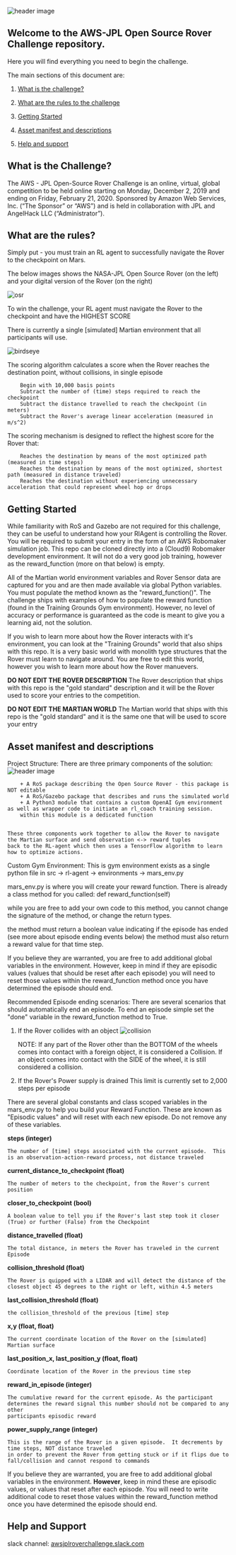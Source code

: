 ![header image](images/2.png)


## Welcome to the AWS-JPL Open Source Rover Challenge repository.


<p>Here you will find everything you need to begin the challenge.</p>


<p>The main sections of this document are:</p>


1. [What is the challenge?](#whatis)

2. [What are the rules to the challenge](#whataretherules)

3. [Getting Started](#gettingstarted)

3. [Asset manifest and descriptions](#assetmanifest)

4. [Help and support](#help)


## <a name="whatis"> What is the Challenge?<a/>

<p> The AWS - JPL Open-Source Rover Challenge is an online, virtual, global competition to be held online starting on Monday, December 2, 2019 and 
ending on Friday, February 21, 2020.  Sponsored by Amazon Web Services, Inc. (“The Sponsor” or “AWS”) and is held in collaboration with JPL and AngelHack LLC (“Administrator”).</p>

## <a name="whataretherules"> What are the rules?</a>
<p> Simply put - you must train an RL agent to successfully navigate the Rover to the checkpoint on Mars.</p>

<p> The below images shows the NASA-JPL Open Source Rover (on the left) and your digital version of the Rover (on the right)</p>

![osr](images/sidebyside.png)


<p> To win the challenge, your RL agent must navigate the Rover to the checkpoint and have the HIGHEST SCORE</p>
<p> There is currently a single [simulated] Martian environment that all participants will use.  </p>

![birdseye](images/start_destination.jpg)


<p> The scoring algorithm calculates a score when the Rover reaches the destination point, without collisions, in single episode</p>

        Begin with 10,000 basis points
        Subtract the number of (time) steps required to reach the checkpoint
        Subtract the distance travelled to reach the checkpoint (in meters)
        Subtract the Rover's average linear acceleration (measured in m/s^2)
        
<p> The scoring mechanism is designed to reflect the highest score for the Rover that:</p>

        Reaches the destination by means of the most optimized path (measured in time steps)
        Reaches the destination by means of the most optimized, shortest path (measured in distance traveled)
        Reaches the destination without experiencing unnecessary acceleration that could represent wheel hop or drops
    
## <a name="gettingstarted">Getting Started</a>
<p> While familiarity with RoS and Gazebo are not required for this challenge, they can be useful to understand how your RlAgent is controlling the Rover.
You will be required to submit your entry in the form of an AWS Robomaker simulation job.  This repo can be cloned directly into a (Cloud9) Robomaker development environment. 
It will not do a very good job training, however as the reward_function (more on that below) is empty.</p>

<p>All of the Martian world environment variables and Rover Sensor data are captured for you and are then 
made available via global Python variables.  You must populate the method known as the "reward_function()".  
The challenge ships with examples of how to populate the reward function (found in the Training Grounds Gym environment). 
However, no level of accuracy or performance is guaranteed as the code is meant to give you a learning aid, not the solution.</p>

<p> If you wish to learn more about how the Rover interacts with it's environment, you can look at the "Training Grounds" world that also
ships with this repo.  It is a very basic world with monolith type structures that the Rover must learn to navigate around.  You are free
to edit this world, however you wish to learn more about how the Rover manuevers. </p>

<b>DO NOT EDIT THE ROVER DESCRIPTION</b> The Rover description that ships with this repo is the "gold standard" description and it will be
the Rover used to score your entries to the competition. 

<b>DO NOT EDIT THE MARTIAN WORLD</b> The Martian world that ships with this repo is the "gold standard" and it is the same one that will be
used to score your entry

## <a name="assetmanifest">Asset manifest and descriptions</a>

Project Structure:
	There are three primary components of the solution:
	![header image](images/3components.jpg)
	    
	    + A RoS package describing the Open Source Rover - this package is NOT editable
	    + A RoS/Gazebo package that describes and runs the simulated world
	    + A Python3 module that contains a custom OpenAI Gym environment as well as wrapper code to initiate an rl_coach training session.  
	    within this module is a dedicated function 
	
	
    These three components work together to allow the Rover to navigate the Martian surface and send observation <-> reward tuples
	back to the RL-agent which then uses a TensorFlow algorithm to learn how to optimize actions.
	
	
Custom Gym Environment:
    This is gym environment exists as a single python file in src -> rl-agent -> environments -> mars_env.py
    
   mars_env.py is where you will create your reward function.  There is already a class method for you called:
    def reward_function(self)
    
   while you are free to add your own code to this method, you cannot change the signature of the method, or change the return types.
    
   the method must return a boolean value indicating if the episode has ended (see more about episode ending events below) 
   the method must also return a reward value for that time step.
    
   If you believe they are warranted, you are free to add additional global variables in the environment.  However, keep in mind
   if they are episodic values (values that should be reset after each episode) you will need to reset those values within the 
   reward_function method once you have determined the episode should end.
 
	
Recommended Episode ending scenarios:
    There are several scenarios that should automatically end an episode. To end an episode simple set the "done" variable in the reward_function method to True.
    
1. If the Rover collides with an object
![collision](images/collision.jpg)
    
    NOTE: If any part of the Rover other than the BOTTOM of the wheels comes into contact with a foreign object, it is considered a Collision. If an object comes into
    contact with the SIDE of the wheel, it is still considered a collision.

2. If the Rover's Power supply is drained
    This limit is currently set to 2,000 steps per episode


There are several global constants and class scoped variables in the mars_env.py to help you build your Reward Function. These are known as "Episodic values" and will reset with each
new episode.  Do not remove any of these variables.

<b>steps (integer)</b>

    The number of [time] steps associated with the current episode.  This is an observation-action-reward process, not distance traveled

<b>current_distance_to_checkpoint (float)</b>

    The number of meters to the checkpoint, from the Rover's current position  
	
<b>closer_to_checkpoint (bool)</b>	

    A boolean value to tell you if the Rover's last step took it closer (True) or further (False) from the Checkpoint
	
<b>distance_travelled (float)</b>
 
    The total distance, in meters the Rover has traveled in the current Episode
	
<b>collision_threshold (float)</b> 
    
    The Rover is quipped with a LIDAR and will detect the distance of the closest object 45 degrees to the right or left, within 4.5 meters
	
<b>last_collision_threshold (float)</b>

    the collision_threshold of the previous [time] step
	
<b>x,y (float, float)</b>

    The current coordinate location of the Rover on the [simulated] Martian surface
	
<b>last_position_x, last_position_y (float, float)</b>

    Coordinate location of the Rover in the previous time step
	
<b>reward_in_episode (integer)</b>

    The cumulative reward for the current episode. As the participant determines the reward signal this number should not be compared to any other
    participants episodic reward
	
<b>power_supply_range (integer)</b>

    This is the range of the Rover in a given episode.  It decrements by time steps, NOT distance traveled 
    in order to prevent the Rover from getting stuck or if it flips due to fall/collision and cannot respond to commands
	

If you believe they are warranted, you are free to add additional global variables in the environment.  <b>However</b>, keep in mind
   these are episodic values, or values that reset after each episode. You will need to write additional code to reset those values within the 
   reward_function method once you have determined the episode should end.

## <a name="help">Help and Support</a>

slack channel:  [awsjplroverchallenge.slack.com](https://awsjplroverchallenge.slack.com/)






